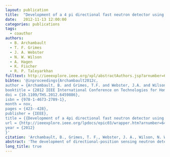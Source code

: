 ```yaml
---
layout: publication
title:  "Development of a 4 pi directional fast neutron detector using tensioned metastable fluids"
date:   2012-11-13 12:00:00
categories: publications
tags:
  - coauthor
authors:
  - B. Archambault
  - T. F. Grimes
  - J. A. Webster
  - N. W. Wilson
  - A. Hagen
  - K. Fischer
  - R. P. Taleyarkhan
fulltext: http://ieeexplore.ieee.org/xpl/abstractAuthors.jsp?arnumber=6459886
bibtex: '@inproceedings{Archambault2012c,
author = {Archambault, B. and Grimes, T.F. and Webster, J.A. and Wilson, N.W. and Hagen, A. and Fischer, K. and Taleyarkhan, R.P.},
booktitle = {2012 IEEE International Conference on Technologies for Homeland Security (HST)},
doi = {10.1109/THS.2012.6459886},
isbn = {978-1-4673-2709-1},
month = nov,
pages = {423--428},
publisher = {IEEE},
title = {{Development of a 4pi directional fast neutron detector using tensioned metastable fluids}},
url = {http://ieeexplore.ieee.org/lpdocs/epic03/wrapper.htm?arnumber=6459886},
year = {2012}
}'
citation: 'Archambault, B., Grimes, T. F., Webster, J. A., Wilson, N. W., Hagen, A., Fischer, K., & Taleyarkhan, R. P. (2012). Development of a 4pi directional fast neutron detector using tensioned metastable fluids. In 2012 IEEE International Conference on Technologies for Homeland Security (HST) (pp. 423–428). IEEE. doi:10.1109/THS.2012.6459886'
abstract: 'The development of directional-position sensing neutron detector technologies has the potential to embody transformational impact on to the field of nuclear security and safeguards. Directional neutron detectors offer vastly superior background suppression enabling the detection of smaller quantities of special nuclear materials (SNM) at larger standoffs. Additionally, the ability to image the SNM neutron source directly would be particularly advantageous in active interrogation scenarios where one needs to discriminate interrogating neutrons from neutrons resulting from SNMs. A directional fast neutron detector utilizing the acoustic tensioned metastable fluid detector (ATMFD) system has been developed that is not only comparable in technical performance with competing directional fast neutron technologies but also offers a significant reduction in both cost and size while remaining completely insensitive to gamma photons and non-neutron cosmic background radiation. Past assessments by our group have shown that an ATMFD system (with a \(6\,\mathrm{cm}\,\times\,10\,\mathrm{cm}\) cross-sectional area) would be capable of detecting a \(8\,\mathrm{kg}\) Pu source at \(25\,\mathrm{m}\) standoff with a resolution of \(11.2^{o}\), with \(68%\) confidence within \(60\,\mathrm{s}\) ). While previous ATMFD system configurations were limited to determining angular resolution in \(2\pi\), a new ATMFD sensor system capable of ascertaining directionality in \(4\pi\) fields is now presented. Characterization and validation of the AMTFD system in cylindrical and spherical geometries as developed includes Monte-Carlo based nuclear particle transport assessments using MCNP-PoliMi and multi-physics based assessments accounting for acoustic, structural, and electromagnetic coupling of the ATMFD system via COMSOLs multi-physics platform. A methodology based on geo-positioning-scheme (GPS) and a higher harmonic based scheme were successfully developed. The spherical (higher-harmonic) technology offers the tantalizing capability for rapid-fire (within tens of seconds) the direct visualization based directionality of incoming neutron radiation via line-of-sight tracks - effectively comprising multiple single detectors within the envelope of a single spherical ATMFD.'
long_title: true
---
```

